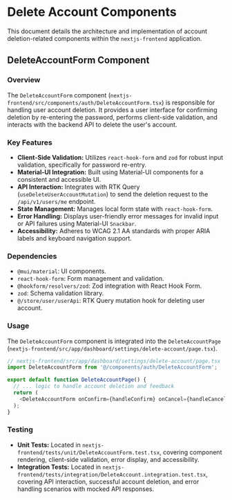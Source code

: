 # Delete Account Components

This document details the architecture and implementation of account deletion-related components within the `nextjs-frontend` application.

## DeleteAccountForm Component

### Overview
The `DeleteAccountForm` component (`nextjs-frontend/src/components/auth/DeleteAccountForm.tsx`) is responsible for handling user account deletion. It provides a user interface for confirming deletion by re-entering the password, performs client-side validation, and interacts with the backend API to delete the user's account.

### Key Features
-   **Client-Side Validation:** Utilizes `react-hook-form` and `zod` for robust input validation, specifically for password re-entry.
-   **Material-UI Integration:** Built using Material-UI components for a consistent and accessible UI.
-   **API Interaction:** Integrates with RTK Query (`useDeleteUserAccountMutation`) to send the deletion request to the `/api/v1/users/me` endpoint.
-   **State Management:** Manages local form state with `react-hook-form`.
-   **Error Handling:** Displays user-friendly error messages for invalid input or API failures using Material-UI `Snackbar`.
-   **Accessibility:** Adheres to WCAG 2.1 AA standards with proper ARIA labels and keyboard navigation support.

### Dependencies
-   `@mui/material`: UI components.
-   `react-hook-form`: Form management and validation.
-   `@hookform/resolvers/zod`: Zod integration with React Hook Form.
-   `zod`: Schema validation library.
-   `@/store/user/userApi`: RTK Query mutation hook for deleting user account.

### Usage
The `DeleteAccountForm` component is integrated into the `DeleteAccountPage` (`nextjs-frontend/src/app/dashboard/settings/delete-account/page.tsx`).

```typescript
// nextjs-frontend/src/app/dashboard/settings/delete-account/page.tsx
import DeleteAccountForm from '@/components/auth/DeleteAccountForm';

export default function DeleteAccountPage() {
  // ... logic to handle account deletion and feedback
  return (
    <DeleteAccountForm onConfirm={handleConfirm} onCancel={handleCancel} isSubmitting={isDeleting} formError={error} />
  );
}
```

### Testing
-   **Unit Tests:** Located in `nextjs-frontend/tests/unit/DeleteAccountForm.test.tsx`, covering component rendering, client-side validation, error display, and accessibility.
-   **Integration Tests:** Located in `nextjs-frontend/tests/integration/DeleteAccount.integration.test.tsx`, covering API interaction, successful account deletion, and error handling scenarios with mocked API responses.

